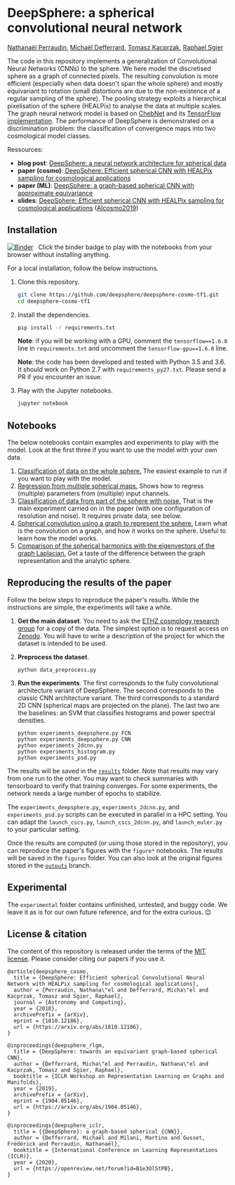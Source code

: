 # DeepSphere: a spherical convolutional neural network

[Nathanaël Perraudin][nath], [Michaël Defferrard][mdeff], [Tomasz Kacprzak][tomek], [Raphael Sgier][raphael]

[nath]: https://perraudin.info
[mdeff]: https://deff.ch
[tomek]: http://www.ipa.phys.ethz.ch/people/person-detail.MjEyNzM5.TGlzdC82NjQsNTkxMDczNDQw.html
[raphael]: http://www.ipa.phys.ethz.ch/people/person-detail.MTcyNDY3.TGlzdC82NjQsNTkxMDczNDQw.html

The code in this repository implements a generalization of Convolutional Neural Networks (CNNs) to the sphere.
We here model the discretised sphere as a graph of connected pixels.
The resulting convolution is more efficient (especially when data doesn't span the whole sphere) and mostly equivariant to rotation (small distortions are due to the non-existence of a regular sampling of the sphere).
The pooling strategy exploits a hierarchical pixelisation of the sphere (HEALPix) to analyse the data at multiple scales.
The graph neural network model is based on [ChebNet][gcnn_paper] and its [TensorFlow implementation][gcnn_code].
The performance of DeepSphere is demonstrated on a discrimination problem: the classification of convergence maps into two cosmological model classes.

Ressources:
* **blog post**: [DeepSphere: a neural network architecture for spherical data][blog]
* **paper (cosmo)**: [DeepSphere: Efficient spherical CNN with HEALPix sampling for cosmological applications][paper_cosmo]
* **paper (ML)**: [DeepSphere: a graph-based spherical CNN with approximate equivariance][paper_ml]
* **slides**: [DeepSphere: Efficient spherical CNN with HEALPix sampling for cosmological applications][slides] ([AIcosmo2019])

[blog]: https://datascience.ch/deepsphere-a-neural-network-architecture-for-spherical-data
[paper_cosmo]: https://arxiv.org/abs/1810.12186
[paper_ml]: https://arxiv.org/abs/1904.05146
[slides]: https://doi.org/10.5281/zenodo.3243380
[AIcosmo2019]: https://sites.google.com/site/aicosmo2019

[gcnn_paper]: https://arxiv.org/abs/1606.09375
[gcnn_code]: https://github.com/mdeff/cnn_graph/

## Installation

[![Binder](https://mybinder.org/badge_logo.svg)](https://mybinder.org/v2/gh/deepsphere/deepsphere-cosmo-tf1/outputs?urlpath=lab)
&nbsp; Click the binder badge to play with the notebooks from your browser without installing anything.

For a local installation, follow the below instructions.

1. Clone this repository.
   ```sh
   git clone https://github.com/deepsphere/deepsphere-cosmo-tf1.git
   cd deepsphere-cosmo-tf1
   ```

2. Install the dependencies.
   ```sh
   pip install -r requirements.txt
   ```

   **Note**: if you will be working with a GPU, comment the
   `tensorflow==1.6.0` line in `requirements.txt` and uncomment the
   `tensorflow-gpu==1.6.0` line.

   **Note**: the code has been developed and tested with Python 3.5 and 3.6.
   It should work on Python 2.7 with `requirements_py27.txt`.
   Please send a PR if you encounter an issue.

3. Play with the Jupyter notebooks.
   ```sh
   jupyter notebook
   ```

## Notebooks

The below notebooks contain examples and experiments to play with the model.
Look at the first three if you want to use the model with your own data.

1. [Classification of data on the whole sphere.][whole_sphere]
   The easiest example to run if you want to play with the model.
1. [Regression from multiple spherical maps.][regression_multichannels]
   Shows how to regress (multiple) parameters from (multiple) input channels.
1. [Classification of data from part of the sphere with noise.][part_sphere]
   That is the main experiment carried on in the paper (with one configuration of resolution and noise).
   It requires private data, see below.
1. [Spherical convolution using a graph to represent the sphere.][spherical_convolution]
   Learn what is the convolution on a graph, and how it works on the sphere.
   Useful to learn how the model works.
1. [Comparison of the spherical harmonics with the eigenvectors of the graph Laplacian.][spherical_vs_graph]
   Get a taste of the difference between the graph representation and the analytic sphere.

[whole_sphere]: https://nbviewer.jupyter.org/github/deepsphere/deepsphere-cosmo-tf1/blob/outputs/demo_whole_sphere.ipynb
[regression_multichannels]: https://nbviewer.jupyter.org/github/deepsphere/deepsphere-cosmo-tf1/blob/outputs/demo_regression_multichannels.ipynb
[part_sphere]: https://nbviewer.jupyter.org/github/deepsphere/deepsphere-cosmo-tf1/blob/outputs/demo_part_sphere.ipynb
[spherical_convolution]: https://nbviewer.jupyter.org/github/deepsphere/deepsphere-cosmo-tf1/blob/outputs/demo_spherical_convolution.ipynb
[spherical_vs_graph]: https://nbviewer.jupyter.org/github/deepsphere/deepsphere-cosmo-tf1/blob/outputs/demo_spherical_vs_graph.ipynb

## Reproducing the results of the paper

[cosmo_eth]: http://www.cosmology.ethz.ch

Follow the below steps to reproduce the paper's results.
While the instructions are simple, the experiments will take a while.

1. **Get the main dataset**.
   You need to ask the [ETHZ cosmology research group][cosmo_eth] for a copy of the data.
   The simplest option is to request access on [Zenodo](https://zenodo.org/record/1303272).
   You will have to write a description of the project for which the dataset is intended to be used.

2. **Preprocess the dataset**.
   ```
   python data_preprocess.py
   ```

3. **Run the experiments**.
   The first corresponds to the fully convolutional architecture variant of DeepSphere.
   The second corresponds to the classic CNN architecture variant.
   The third corresponds to a standard 2D CNN (spherical maps are projected on the plane).
   The last two are the baselines: an SVM that classifies histograms and power spectral densities.
   ```
   python experiments_deepsphere.py FCN
   python experiments_deepsphere.py CNN
   python experiments_2dcnn.py
   python experiments_histogram.py
   python experiments_psd.py
   ```

The results will be saved in the [`results`](results) folder.
Note that results may vary from one run to the other.
You may want to check summaries with tensorboard to verify that training converges.
For some experiments, the network needs a large number of epochs to stabilize.

The `experiments_deepsphere.py`, `experiments_2dcnn.py`, and `experiments_psd.py` scripts can be executed in parallel in a HPC setting.
You can adapt the `launch_cscs.py`, `launch_cscs_2dcnn.py`, and `launch_euler.py` to your particular setting.

Once the results are computed (or using those stored in the repository), you can reproduce the paper's figures with the `figure*` notebooks.
The results will be saved in the `figures` folder.
You can also look at the original figures stored in the [`outputs`](https://github.com/deepsphere/deepsphere-cosmo-tf1/tree/outputs/figures) branch.

## Experimental

The `experimental` folder contains unfinished, untested, and buggy code.
We leave it as is for our own future reference, and for the extra curious. :wink:

## License & citation

The content of this repository is released under the terms of the [MIT license](LICENCE.txt).
Please consider citing our papers if you use it.

```
@article{deepsphere_cosmo,
  title = {DeepSphere: Efficient spherical Convolutional Neural Network with HEALPix sampling for cosmological applications},
  author = {Perraudin, Nathana\"el and Defferrard, Micha\"el and Kacprzak, Tomasz and Sgier, Raphael},
  journal = {Astronomy and Computing},
  year = {2018},
  archivePrefix = {arXiv},
  eprint = {1810.12186},
  url = {https://arxiv.org/abs/1810.12186},
}
```

```
@inproceedings{deepsphere_rlgm,
  title = {DeepSphere: towards an equivariant graph-based spherical CNN},
  author = {Defferrard, Micha\"el and Perraudin, Nathana\"el and Kacprzak, Tomasz and Sgier, Raphael},
  booktitle = {ICLR Workshop on Representation Learning on Graphs and Manifolds},
  year = {2019},
  archivePrefix = {arXiv},
  eprint = {1904.05146},
  url = {https://arxiv.org/abs/1904.05146},
}
```

```
@inproceedings{deepsphere_iclr,
  title = {{DeepSphere}: a graph-based spherical {CNN}},
  author = {Defferrard, Michaël and Milani, Martino and Gusset, Frédérick and Perraudin, Nathanaël},
  booktitle = {International Conference on Learning Representations (ICLR)},
  year = {2020},
  url = {https://openreview.net/forum?id=B1e3OlStPB},
}
```
